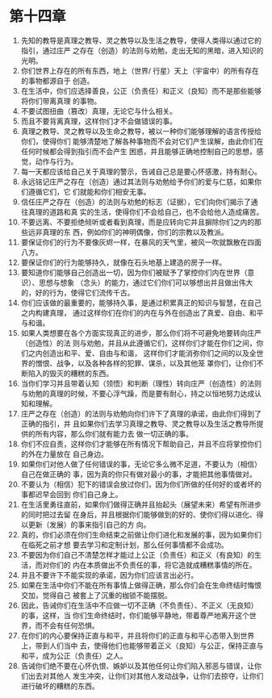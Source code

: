 # 第十四章
1) 先知的教导是真理之教导、灵之教导以及生活之教导，使得人类得以通过它的指引，通过庄严 之存在（创造）的法则与劝勉，走出无知的黑暗，进入知识的光明。
2) 你们世界上存在的所有东西，地上（世界/ 行星）天上（宇宙中）的所有存在的事物都源自于 创造。
3) 在生活中，你们应选择善良，公正（负责任）和正义（良知）而不是那些能够将你们带离真理 的事物。
4) 不要试图扭曲（篡改）真理，无论它与什么相关。
5) 而且不要背离真理，这样你们才不会做错误的事。
6) 真理之教导、灵之教导以及生命之教导，被以一种你们能够理解的语言传授给你们，使得你们 能够清楚地了解各种事物而不会对它们产生误解，由此你们在任何时候都会得到指引而不会产生 困惑，并且能够正确地控制自己的思想，感觉，动作与行为。
7) 每一天都应该给自己关于真理的警示，告诫自己总是要心怀感激，持有耐心。
8) 永远铭记庄严之存在（创造）通过其法则与劝勉给予你们的爱与仁慈，如果你们遵循它们，它 们就能和你们相安无事。
9) 信任庄严之存在（创造）的法则与劝勉的标志（证据），它们向你们揭示了通往真理的道路和真 实的生活，使得你们不会给自己，也不会给他人造成痛苦。
10) 不要远离、不要拒绝倾听或者看到真理，而是应转向它并且摒除你们之内的那些远非真理的东 西，例如你们的神明偶像，你们的宗教以及教派。
11) 要保证你们的行为不要像灰烬一样，在暴风的天气里，被风一吹就飘散在四面八方。
12) 要保证你们的行为能够持久，就像在石头地基上建造的房子一样。
13) 要知道你们能够自己创造出一切，因为你们被赋予了掌控你们内在世界（意识）、思想与想象 （念头）的能力，通过它们你们可以够想出并且做出伟大的，好的行为，使得它们流传千古。
14) 你们应该做的最重要的，能够持久事，是通过积累真正的知识与智慧，在自己之内构建真理， 通过这样你们在你们的内在与外在创造出了真爱、自由、和平与和谐。
15) 如果人类想要在各个方面实现真正的进步，那么你们将不可避免地要转向庄严（创造性）的法 则与劝勉，并且从此遵循它们，这样你们才能在你们之间，你们之内创造出和平、爱、自由与和谐， 这样你们才能消弥你们之间的以及全世界的憎恨、战争，以及各种各样的犯罪、谋杀，以及其他笼 罩你们，让你们不断陷入的毁灭的糟糕的东西。
16) 当你们学习并且带着认知（领悟）和判断（理性）转向庄严（创造性）的法则与劝勉的真理的时候，不要心浮气躁，而是要有耐心，持之以恒地努力达成认知和理解。
17) 庄严之存在（创造）的法则与劝勉向你们许下了真理的承诺，由此你们得到了正确的指引，并 且如果你们去学习真理之教导、灵之教导以及生活之教导所提供的所有内容，那么你们就有能力去 做一切正确的事。
18) 你们不应自责，这样你们才能够在所有情况下帮助自己，并且不应将掌控你们的外在力量放在 自己身边。
19) 如果你们对他人做了任何错误的事，无论它多么微不足道，不要认为（相信）自己在做正确的 事，因为真的你只有做对最小的事，才能把其他事情做对。
20) 不要认为（相信）犯下的错误会放过你们，因为你们所做的任何好的或者坏的事都迟早会回到 你们自己身上。
21) 在生活里勇往直前，如果你们做得正确并且抬起头（展望未来）希望有所进步的同时把过去留 在身后，并且根据你们能够做到的好的、使你们得以进化、得以更新（发展）的事来指引自己的方 向。
22) 真的，你们必须在你们生命结束之前做让你们进化和发展的事，因为如果你们在临死之前才想 要去学习和定制计划，那么任何事情都不会成功。
23) 不要因为你们自己不清楚怎样才能过上公正（负责任）和正义（有良知）的生活，而对你们的 内在本质做出不负责任的事，将它造就成糟糕事情的所在。
24) 并且不要许下不能实现的承诺，因为你们应该言出必行。
25) 如果在生活中你们不能在所有事情上做得正确，那么你们会在生命终结时悔恨交加，觉得自己 被套上了沉重的枷锁不能摆脱。
26) 因此，告诫你们在生活中不应做一切不正确（不负责任）、不正义（无良知）的事，这样，当 你们生命终结时，你们能够平静地，带着尊严地离开这个世界，而不会有任何恐惧。
27) 在你们的内心要保持正直与和平，并且将你们的正直与和平心态带入到世界上，带到人们当中 去，使得他们也能够带着正义（良知）与公正，保持正直与和平，成为公正（负责任）之人。
28) 告诫你们绝不要在心怀仇恨、嫉妒以及其他任何让你们陷入邪恶与错误，让你们出去对其他人 发生冲突，让你们对其他人发动战争，让你们去掠夺，让你们进行破坏的糟糕的东西。

